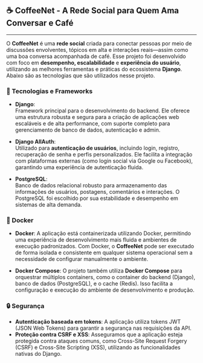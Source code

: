 ## ☕ CoffeeNet  - A Rede Social para Quem Ama Conversar e Café
***

O **CoffeeNet** é uma **rede social** criada para conectar pessoas por meio de discussões envolventes, tópicos em alta e interações reais—assim como uma boa conversa acompanhada de café. Esse projeto foi desenvolvido com foco em **desempenho, escalabilidade** e **experiência do usuário**, utilizando as melhores ferramentas e práticas do ecossistema **Django**. Abaixo são as tecnologias que são utilizados nesse projeto.

### 🔧 Tecnologias e Frameworks

- **Django**:  
    Framework principal para o desenvolvimento do backend. Ele oferece uma estrutura robusta e segura para a criação de aplicações web escaláveis e de alta performance, com suporte completo para gerenciamento de banco de dados, autenticação e admin.
    
- **Django AllAuth**:  
    Utilizado para **autenticação de usuários**, incluindo login, registro, recuperação de senha e perfis personalizados. Ele facilita a integração com plataformas externas (como login social via Google ou Facebook), garantindo uma experiência de autenticação fluida.
    
- **PostgreSQL**:  
    Banco de dados relacional robusto para armazenamento das informações de usuários, postagens, comentários e interações. O PostgreSQL foi escolhido por sua estabilidade e desempenho em sistemas de alta demanda.

### 🐳 Docker

- **Docker**: A aplicação está containerizada utilizando Docker, permitindo uma experiência de desenvolvimento mais fluida e ambientes de execução padronizados. Com Docker, o **CoffeeNet** pode ser executado de forma isolada e consistente em qualquer sistema operacional sem a necessidade de configurar manualmente o ambiente.
    
- **Docker Compose**: O projeto também utiliza **Docker Compose** para orquestrar múltiplos containers, como o container do backend (Django), banco de dados (PostgreSQL), e o cache (Redis). Isso facilita a configuração e execução do ambiente de desenvolvimento e produção.


### 🔒 Segurança

- **Autenticação baseada em tokens**: A aplicação utiliza tokens JWT (JSON Web Tokens) para garantir a segurança nas requisições da API.
- **Proteção contra CSRF e XSS**: Asseguramos que a aplicação esteja protegida contra ataques comuns, como Cross-Site Request Forgery (CSRF) e Cross-Site Scripting (XSS), utilizando as funcionalidades nativas do Django.
